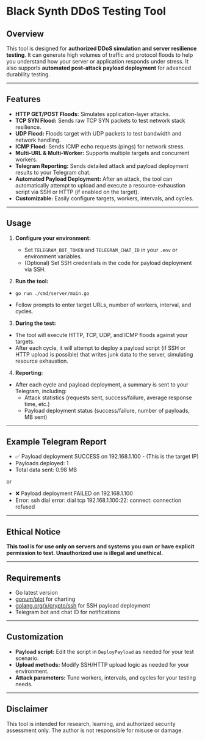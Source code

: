 # Black Synth DDoS Testing Tool

## Overview

This tool is designed for **authorized DDoS simulation and server resilience testing**. It can generate high volumes of traffic and protocol floods to help you understand how your server or application responds under stress. It also supports **automated post-attack payload deployment** for advanced durability testing.

---

## Features

- **HTTP GET/POST Floods:** Simulates application-layer attacks.
- **TCP SYN Flood:** Sends raw TCP SYN packets to test network stack resilience.
- **UDP Flood:** Floods target with UDP packets to test bandwidth and network handling.
- **ICMP Flood:** Sends ICMP echo requests (pings) for network stress.
- **Multi-URL & Multi-Worker:** Supports multiple targets and concurrent workers.
- **Telegram Reporting:** Sends detailed attack and payload deployment results to your Telegram chat.
- **Automated Payload Deployment:** After an attack, the tool can automatically attempt to upload and execute a resource-exhaustion script via SSH or HTTP (if enabled on the target).
- **Customizable:** Easily configure targets, workers, intervals, and cycles.

---

## Usage

1. **Configure your environment:**
   - Set `TELEGRAM_BOT_TOKEN` and `TELEGRAM_CHAT_ID` in your `.env` or environment variables.
   - (Optional) Set SSH credentials in the code for payload deployment via SSH.

2. **Run the tool:**

 - `go run ./cmd/server/main.go`


- Follow prompts to enter target URLs, number of workers, interval, and cycles.

3. **During the test:**
- The tool will execute HTTP, TCP, UDP, and ICMP floods against your targets.
- After each cycle, it will attempt to deploy a payload script (if SSH or HTTP upload is possible) that writes junk data to the server, simulating resource exhaustion.

4. **Reporting:**
- After each cycle and payload deployment, a summary is sent to your Telegram, including:
  - Attack statistics (requests sent, success/failure, average response time, etc.)
  - Payload deployment status (success/failure, number of payloads, MB sent)

---

## Example Telegram Report

   - ✅ Payload deployment SUCCESS on 192.168.1.100 - (This is the target IP)
   - Payloads deployed: 1
   - Total data sent: 0.98 MB

or

   - ❌ Payload deployment FAILED on 192.168.1.100
   - Error: ssh dial error: dial tcp 192.168.1.100:22: connect:   connection refused


---

## Ethical Notice

**This tool is for use only on servers and systems you own or have explicit permission to test. Unauthorized use is illegal and unethical.**

---

## Requirements

- Go latest version
- [gonum/plot](https://github.com/gonum/plot) for charting
- [golang.org/x/crypto/ssh](https://pkg.go.dev/golang.org/x/crypto/ssh) for SSH payload deployment
- Telegram bot and chat ID for notifications

---

## Customization

- **Payload script:** Edit the script in `DeployPayload` as needed for your test scenario.
- **Upload methods:** Modify SSH/HTTP upload logic as needed for your environment.
- **Attack parameters:** Tune workers, intervals, and cycles for your testing needs.

---

## Disclaimer

This tool is intended for research, learning, and authorized security assessment only. The author is not responsible for misuse or damage.
